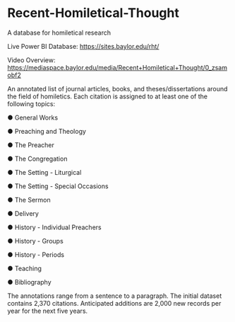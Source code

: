 # Recent-Homiletical-Thought
A database for homiletical research

Live Power BI Database: https://sites.baylor.edu/rht/

Video Overview: https://mediaspace.baylor.edu/media/Recent+Homiletical+Thought/0_zsamobf2


An annotated list of journal articles, books, and theses/dissertations around the field of homiletics. Each citation is assigned to at least one of the following topics:

●	General Works

●	Preaching and Theology

●	The Preacher

●	The Congregation

●	The Setting - Liturgical

●	The Setting - Special Occasions

●	The Sermon

●	Delivery

●	History - Individual Preachers

●	History - Groups

●	History - Periods

●	Teaching

●	Bibliography

The annotations range from a sentence to a paragraph.
The initial dataset contains 2,370 citations. Anticipated additions are 2,000 new records per year for the next five years.
